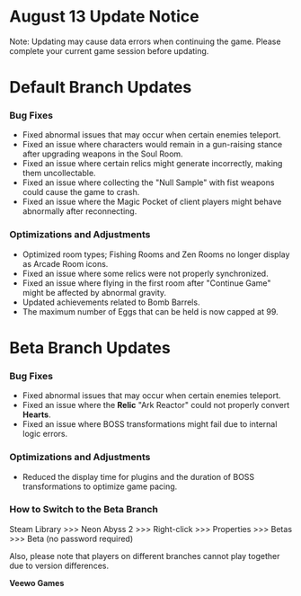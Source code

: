 # August 13 Update Notice

Note: Updating may cause data errors when continuing the game. Please complete your current game session before updating.

# Default Branch Updates

### Bug Fixes

* Fixed abnormal issues that may occur when certain enemies teleport.
* Fixed an issue where characters would remain in a gun-raising stance after upgrading weapons in the Soul Room.
* Fixed an issue where certain relics might generate incorrectly, making them uncollectable.
* Fixed an issue where collecting the "Null Sample" with fist weapons could cause the game to crash.
* Fixed an issue where the Magic Pocket of client players might behave abnormally after reconnecting.
### Optimizations and Adjustments

* Optimized room types; Fishing Rooms and Zen Rooms no longer display as Arcade Room icons.
* Fixed an issue where some relics were not properly synchronized.
* Fixed an issue where flying in the first room after "Continue Game" might be affected by abnormal gravity.
* Updated achievements related to Bomb Barrels.
* The maximum number of Eggs that can be held is now capped at 99.
# Beta Branch Updates

### Bug Fixes

* Fixed abnormal issues that may occur when certain enemies teleport.
* Fixed an issue where the **Relic** "Ark Reactor" could not properly convert **Hearts**.
* Fixed an issue where BOSS transformations might fail due to internal logic errors.
### Optimizations and Adjustments

* Reduced the display time for plugins and the duration of BOSS transformations to optimize game pacing.
### How to Switch to the Beta Branch

Steam Library >>> Neon Abyss 2 >>> Right-click >>> Properties >>> Betas >>> Beta (no password required)

Also, please note that players on different branches cannot play together due to version differences.

**Veewo Games**

